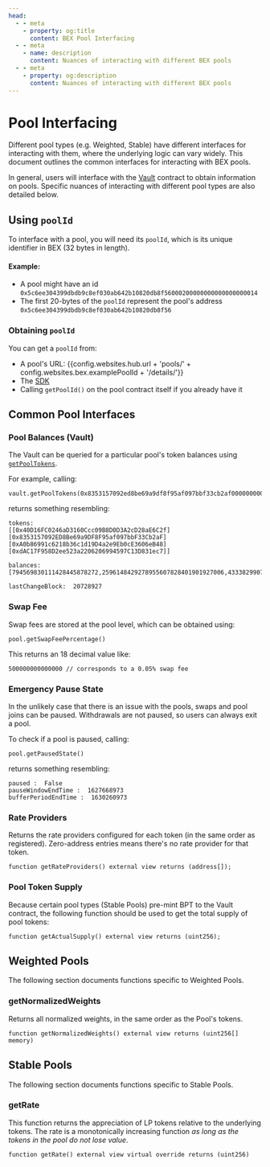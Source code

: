 ```yaml
---
head:
  - - meta
    - property: og:title
      content: BEX Pool Interfacing
  - - meta
    - name: description
      content: Nuances of interacting with different BEX pools
  - - meta
    - property: og:description
      content: Nuances of interacting with different BEX pools
---
```


<script setup>
  import config from '@berachain/config/constants.json';
</script>

# Pool Interfacing

Different pool types (e.g. Weighted, Stable) have different interfaces for interacting with them, where the underlying logic can vary widely. This document outlines the common interfaces for interacting with BEX pools.

In general, users will interface with the [Vault](/developers/contracts/vault) contract to obtain information on pools. Specific nuances of interacting with different pool types are also detailed below.

## Using `poolId`

To interface with a pool, you will need its `poolId`, which is its unique identifier in BEX (32 bytes in length).

#### Example:

- A pool might have an id `0x5c6ee304399dbdb9c8ef030ab642b10820db8f56000200000000000000000014`
- The first 20-bytes of the `poolId` represent the pool's address `0x5c6ee304399dbdb9c8ef030ab642b10820db8f56`

### Obtaining `poolId`

You can get a `poolId` from:

- A pool's URL: <a target="_blank" :href="config.websites.hub.url + 'pools/' + config.websites.bex.examplePoolId + '/details/'">{{config.websites.hub.url + 'pools/' + config.websites.bex.examplePoolId + '/details/'}}</a>
- The [SDK](/developers/sdk)
- Calling `getPoolId()` on the pool contract itself if you already have it

## Common Pool Interfaces

### Pool Balances (Vault)

The Vault can be queried for a particular pool's token balances using [`getPoolTokens`](/developers/contracts/vault#getpooltokens).

For example, calling:

```solidity
vault.getPoolTokens(0x8353157092ed8be69a9df8f95af097bbf33cb2af0000000000000000000005d9)
```

returns something resembling:

```
tokens:
[[0x40D16FC0246aD3160Ccc09B8D0D3A2cD28aE6C2f]
[0x8353157092ED8Be69a9DF8F95af097bbF33Cb2aF]
[0xA0b86991c6218b36c1d19D4a2e9Eb0cE3606eB48]
[0xdAC17F958D2ee523a2206206994597C13D831ec7]]

balances: [794569830111428445878272,2596148429278955607828401901927006,4333829907765,4422662782925]

lastChangeBlock:  20728927
```

### Swap Fee

Swap fees are stored at the pool level, which can be obtained using:

```solidity
pool.getSwapFeePercentage()
```

This returns an 18 decimal value like:

```
500000000000000 // corresponds to a 0.05% swap fee
```

### Emergency Pause State

In the unlikely case that there is an issue with the pools, swaps and pool joins can be paused. Withdrawals are not paused, so users can always exit a pool.

To check if a pool is paused, calling:

```solidity
pool.getPausedState()
```

returns something resembling:

```
paused :  False
pauseWindowEndTime :  1627668973
bufferPeriodEndTime :  1630260973
```

### Rate Providers

Returns the rate providers configured for each token (in the same order as registered). Zero-address entries means there's no rate provider for that token.

```solidity
function getRateProviders() external view returns (address[]);
```

### Pool Token Supply

Because certain pool types (Stable Pools) pre-mint BPT to the Vault contract, the following function should be used to get the total supply of pool tokens:

```solidity
function getActualSupply() external view returns (uint256);
```

## Weighted Pools

The following section documents functions specific to Weighted Pools.

### getNormalizedWeights

Returns all normalized weights, in the same order as the Pool's tokens.

```solidity
function getNormalizedWeights() external view returns (uint256[] memory)
```

## Stable Pools

The following section documents functions specific to Stable Pools.

### getRate

This function returns the appreciation of LP tokens relative to the underlying tokens. The rate is a monotonically increasing function _as long as the tokens in the pool do not lose value_.

```solidity
function getRate() external view virtual override returns (uint256)
```
